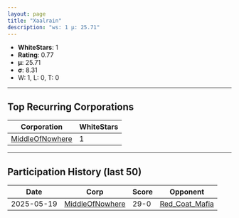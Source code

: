 ```yaml
---
layout: page
title: "Xaalrain"
description: "ws: 1 μ: 25.71"
---
```

- **WhiteStars**: 1
- **Rating**: 0.77
- **μ**: 25.71  
- **σ**: 8.31
- W: 1, L: 0, T: 0

---

## Top Recurring Corporations

| Corporation | WhiteStars |
| --- | --- |
| [MiddleOfNowhere](https://ws.tsl.rocks/corp/5533fe0fd0191ec67175c5e7330d8716ef0ce35fdbf47e4c07e41393dcf6eb42/) | 1 |

---

## Participation History (last 50)

| Date | Corp | Score | Opponent |
| --- | --- | --- | --- |
| 2025-05-19 | [MiddleOfNowhere](https://ws.tsl.rocks/corp/5533fe0fd0191ec67175c5e7330d8716ef0ce35fdbf47e4c07e41393dcf6eb42/) | 29-0 | [Red\_Coat\_Mafia](https://ws.tsl.rocks/corp/f5825bb96dc9d061496fcea5926a16ba159a26ccd5518f8e63583c52fb68dd29/) |